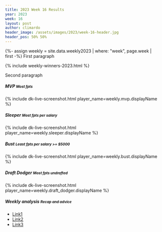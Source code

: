 ```yaml
---
title: 2023 Week 16 Results
year: 2023
week: 16
layout: post
author: climardo
header_image: /assets/images/2023/week-16-header.jpg
header_pos: 50% 50%
---
```


{%- assign weekly = site.data.weekly2023 | where: "week", page.week | first -%}
First paragraph

{% include weekly-winners-2023.html %}

Second paragraph

##### MVP <small class="text-muted">Most fpts</small>
{% include dk-live-screenshot.html player_name=weekly.mvp.displayName %}

##### Sleeper <small class="text-muted">Most fpts per salary</small>
{% include dk-live-screenshot.html player_name=weekly.sleeper.displayName %}

##### Bust <small class="text-muted">Least fpts per salary >= $5000</small>
{% include dk-live-screenshot.html player_name=weekly.bust.displayName %}

##### Draft Dodger <small class="text-muted">Most fpts undrafted</small>
{% include dk-live-screenshot.html player_name=weekly.draft_dodger.displayName %}

##### Weekly analysis <small class="text-muted">Recap and advice</small>
- [Link1](#)
- [Link2](#)
- [Link3](#)
